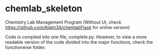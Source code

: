 # chemlab_skeleton
Chemistry Lab Management Program (Without UI, check https://github.com/Alakh34/chemlabFlask for online version)

Code is complied into one file, complete.py. However, to view a more readable version of the code divided into the major functions, check the functionwise folder. 
